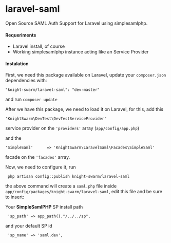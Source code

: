 laravel-saml
============

Open Source SAML Auth Support for Laravel using simplesamlphp.


#### Requeriments
- Laravel install, of course
- Working simplesamlphp instance acting like an Service Provider


#### Instalation

First, we need this package available on Laravel, update your `composer.json` dependencies with:
    
    "knight-swarm/laravel-saml": "dev-master"
and run `composer update`

After we have this package, we need to load it on Laravel, for this, add this

    'KnightSwarm\DevTest\DevTestServiceProvider'

service provider on the `'providers'` array (`app/config/app.php`)

and the 

    'SimpleSaml'      => 'KnightSwarm\LaravelSaml\Facades\SimpleSaml'

 facade on the `'facades'` array.
 
 
 Now, we need to configure it, run
 
     php artisan config::publish knight-swarm/laravel-saml
    
 the above command will create a `saml.php` file inside `app/config/packages/knight-swarm/laravel-saml`, edit this file and be sure to insert:
 
 Your **SimpleSamlPHP** SP install path
 
     'sp_path' => app_path()."/../../sp",
     
 and your default SP id
 
     'sp_name' => 'saml.dev',